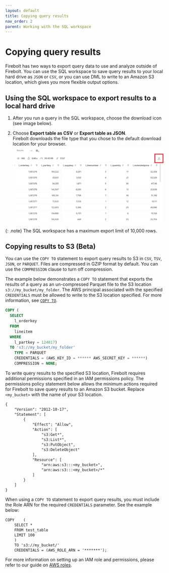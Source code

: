 ```yaml
---
layout: default
title: Copying query results
nav_order: 2
parent: Working with the SQL workspace
---
```


# Copying query results

Firebolt has two ways to export query data to use and analyze outside of Firebolt. You can use the SQL workspace to save query results to your local hard drive as `JSON` or `CSV`, or you can use DML to write to an Amazon S3 location, which gives you more flexible output options.

## Using the SQL workspace to export results to a local hard drive

1. After you run a query in the SQL workspace, choose the download icon (see image below).  

2. Choose **Export table as CSV** or **Export table as JSON**.  
Firebolt downloads the file type that you chose to the default download location for your browser.  
![](../assets/images/download_icon.png)

{: .note}
The SQL workspace has a maximum export limit of 10,000 rows.

## Copying results to S3 (Beta)

You can use the `COPY TO` statement to export query results to S3 in `CSV`, `TSV`, `JSON`, or `PARQUET`. Files are compressed in GZIP format by default. You can use the `COMPRESSION` clause to turn off compression. ‌

The example below demonstrates a `COPY TO` statement that exports the results of a query as an un-compressed Parquet file to the S3 location `s3://my_bucket/my_folder`. The AWS principal associated with the specified `CREDENTIALS` must be allowed to write to the S3 location specified. For more information, see [`COPY TO`](../sql-reference/commands/dml-commands.md#copy-to).

```sql
COPY (
  SELECT
    l_orderkey
  FROM   
    lineitem
  WHERE  
    l_partkey = 124817)
  TO 's3://my_bucket/my_folder'
    TYPE = PARQUET
    CREDENTIALS = (AWS_KEY_ID = ****** AWS_SECRET_KEY = ******)       
    COMPRESSION = NONE;
```

To write query results to the specified S3 location, Firebolt requires additional permissions specified in an IAM permissions policy. The permissions policy statement below allows the minimum actions required for Firebolt to save query results to an Amazon S3 bucket. Replace `<my_bucket>` with the name of your S3 location.

```
{
    "Version": "2012-10-17",
    "Statement": [
        {
            "Effect": "Allow",
            "Action": [
                "s3:Get*",
                "s3:List*",
                "s3:PutObject",
                "s3:DeleteObject"
            ],
            "Resource": [
                "arn:aws:s3:::<my_bucket>",
                "arn:aws:s3:::<my_bucket>/*"
            ]
        }
    ]
}
```

When using a `COPY TO` statement to export query results, you must include the Role ARN for the required `CREDENTIALS` parameter. See the example below:

```
COPY 	(
	SELECT *
	FROM test_table
	LIMIT 100
	)
	TO 's3://my_bucket/'
	CREDENTIALS = (AWS_ROLE_ARN = '*******');
```

For more information on setting up an IAM role and permissions, please refer to our guide on [AWS roles](../loading-data/configuring-aws-role-to-access-amazon-s3.html).
